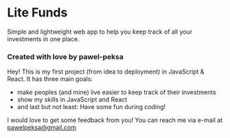 # Lite Funds

Simple and lightweight web app to help you keep track of all your investments in one place.

### Created with love by pawel-peksa

Hey! This is my first project (from idea to deployment) in JavaScript & React.
It has three main goals:

- make peoples (and mine) live easier to keep track of their investments
- show my skills in JavaScript and React
- and last but not least: Have some fun during coding!

I would love to get some feedback from you!
You can reach me via e-mail at pawelpeksa@gmail.com
